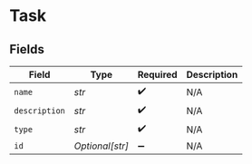 # Task


## Fields

| Field              | Type               | Required           | Description        |
| ------------------ | ------------------ | ------------------ | ------------------ |
| `name`             | *str*              | :heavy_check_mark: | N/A                |
| `description`      | *str*              | :heavy_check_mark: | N/A                |
| `type`             | *str*              | :heavy_check_mark: | N/A                |
| `id`               | *Optional[str]*    | :heavy_minus_sign: | N/A                |